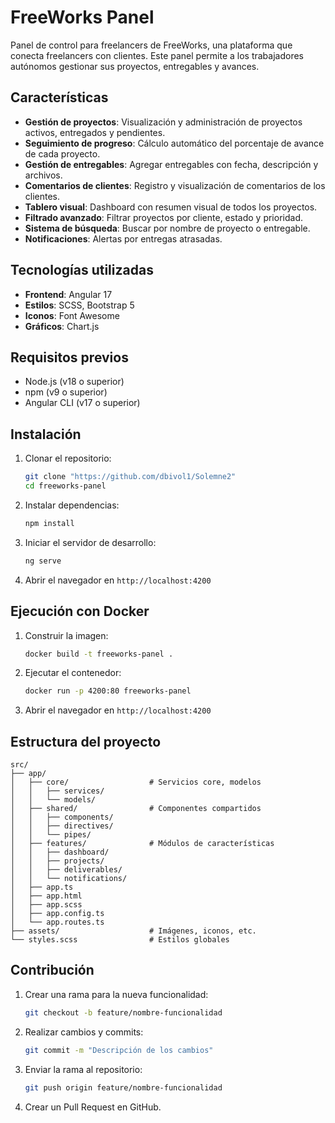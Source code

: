 # FreeWorks Panel

Panel de control para freelancers de FreeWorks, una plataforma que conecta freelancers con clientes. Este panel permite a los trabajadores autónomos gestionar sus proyectos, entregables y avances.

## Características

- **Gestión de proyectos**: Visualización y administración de proyectos activos, entregados y pendientes.
- **Seguimiento de progreso**: Cálculo automático del porcentaje de avance de cada proyecto.
- **Gestión de entregables**: Agregar entregables con fecha, descripción y archivos.
- **Comentarios de clientes**: Registro y visualización de comentarios de los clientes.
- **Tablero visual**: Dashboard con resumen visual de todos los proyectos.
- **Filtrado avanzado**: Filtrar proyectos por cliente, estado y prioridad.
- **Sistema de búsqueda**: Buscar por nombre de proyecto o entregable.
- **Notificaciones**: Alertas por entregas atrasadas.

## Tecnologías utilizadas

- **Frontend**: Angular 17
- **Estilos**: SCSS, Bootstrap 5
- **Iconos**: Font Awesome
- **Gráficos**: Chart.js

## Requisitos previos

- Node.js (v18 o superior)
- npm (v9 o superior)
- Angular CLI (v17 o superior)

## Instalación

1. Clonar el repositorio:
   ```bash
   git clone "https://github.com/dbivol1/Solemne2"
   cd freeworks-panel
   ```

2. Instalar dependencias:
   ```bash
   npm install
   ```

3. Iniciar el servidor de desarrollo:
   ```bash
   ng serve
   ```

4. Abrir el navegador en `http://localhost:4200`

## Ejecución con Docker

1. Construir la imagen:
   ```bash
   docker build -t freeworks-panel .
   ```

2. Ejecutar el contenedor:
   ```bash
   docker run -p 4200:80 freeworks-panel
   ```

3. Abrir el navegador en `http://localhost:4200`

## Estructura del proyecto

```
src/
├── app/
│   ├── core/                  # Servicios core, modelos
│   │   ├── services/
│   │   └── models/
│   ├── shared/                # Componentes compartidos
│   │   ├── components/
│   │   ├── directives/
│   │   └── pipes/
│   ├── features/              # Módulos de características
│   │   ├── dashboard/
│   │   ├── projects/
│   │   ├── deliverables/
│   │   └── notifications/
│   ├── app.ts
│   ├── app.html
│   ├── app.scss
│   ├── app.config.ts
│   └── app.routes.ts
├── assets/                    # Imágenes, iconos, etc.
└── styles.scss                # Estilos globales
```

## Contribución

1. Crear una rama para la nueva funcionalidad:
   ```bash
   git checkout -b feature/nombre-funcionalidad
   ```

2. Realizar cambios y commits:
   ```bash
   git commit -m "Descripción de los cambios"
   ```

3. Enviar la rama al repositorio:
   ```bash
   git push origin feature/nombre-funcionalidad
   ```

4. Crear un Pull Request en GitHub.



